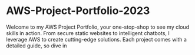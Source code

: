 # AWS-Project-Portfolio-2023
Welcome to my AWS Project Portfolio, your one-stop-shop to see my cloud skills in action. From secure static websites to intelligent chatbots, I leverage AWS to create cutting-edge solutions. Each project comes with a detailed guide, so dive in
